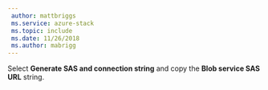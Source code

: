 ```yaml
---
 author: mattbriggs
 ms.service: azure-stack
 ms.topic: include
 ms.date: 11/26/2018
 ms.author: mabrigg
---
```


Select **Generate SAS and connection string** and copy the **Blob service SAS URL** string.